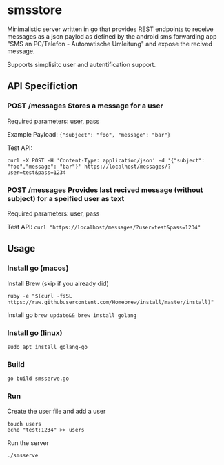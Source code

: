 # smsstore
Minimalistic server written in go that provides REST endpoints to receive messages as a json paylod as 
defined by the android sms forwarding app "SMS an PC/Telefon - Automatische Umleitung" and
expose the recived message. 

Supports simplisitc user and autentification support.

## API Specifiction
### POST /messages Stores a message for a user
Required parameters: user, pass

Example Payload:
`{"subject": "foo", "message": "bar"}`

Test API: 
```
curl -X POST -H 'Content-Type: application/json' -d '{"subject": "foo","message": "bar"}' https://localhost/messages/?user=test&pass=1234
``` 

### POST /messages Provides last recived message (without subject) for a speified user as text
Required parameters: user, pass

Test API: `curl "https://localhost/messages/?user=test&pass=1234"`

## Usage
### Install go (macos)
Install Brew (skip if you already did) 
```
ruby -e "$(curl -fsSL https://raw.githubusercontent.com/Homebrew/install/master/install)"
```
Install go
`brew update&& brew install golang`
### Install go (linux) 
`sudo apt install golang-go`

### Build
`go build smsserve.go`

### Run
Create the user file and add a user
```
touch users
echo "test:1234" >> users
```
Run the server

`./smsserve`






